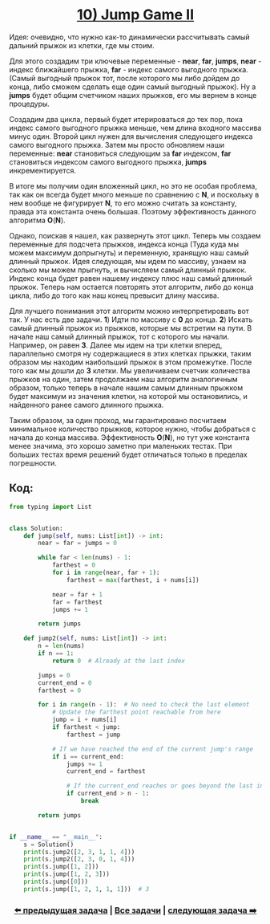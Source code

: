 <div align='center'>
<h1><a href='https://leetcode.com/problems/jump-game-ii/description/'><strong>10) Jump Game II</strong></a></h1>
</div>

Идея: очевидно, что нужно как-то динамически рассчитывать самый дальний прыжок из клетки, где мы стоим.

Для этого создадим три ключевые переменные - **near**, **far**, **jumps**, **near** - индекс ближайшего прыжка, **far** - индекс самого выгодного прыжка. (Самый выгодный прыжок тот, после которого мы либо дойдем до конца, либо сможем сделать еще один самый выгодный прыжок). Ну а **jumps** будет общим счетчиком наших прыжков, его мы вернем в конце процедуры.

Создадим два цикла, первый будет итерироваться до тех пор, пока индекс самого выгодного прыжка меньше, чем длина входного массива минус один. Второй цикл нужен для вычисления следующего индекса самого выгодного прыжка. Затем мы просто обновляем наши переменные: **near** становиться следующим за **far** индексом, **far** становиться индексом самого выгодного прыжка, **jumps** инкрементируется.

В итоге мы получим один вложенный цикл, но это не особая проблема, так как он всегда будет много меньше по сравнению с **N**, и поскольку в нем вообще не фигурирует **N**, то его можно считать за константу, правда эта константа очень большая. Поэтому эффективность данного алгоритма **O**(**N**).

Однако, поискав я нашел, как развернуть этот цикл. Теперь мы создаем переменные для подсчета прыжков, индекса конца (Туда куда мы можем максимум допрыгнуть) и переменную, хранящую наш самый длинный прыжок. Идея следующая, мы идем по массиву, узнаем на сколько мы можем прыгнуть, и вычисляем самый длинный прыжок. Индекс конца будет равен нашему индексу плюс наш самый длинный прыжок. Теперь нам остается повторять этот алгоритм, либо до конца цикла, либо до того как наш конец превысит длину массива.

Для лучшего понимания этот алгоритм можно интерпретировать вот так. У нас есть две задачи. **1**) Идти по массиву с **0** до конца. **2**) Искать самый длинный прыжок из прыжков, которые мы встретим на пути. В начале наш самый длинный прыжок, тот с которого мы начали. Например, он равен **3**. Далее мы идем на три клетки вперед, параллельно смотря ну содержащиеся в этих клетках прыжки, таким образом мы находим наибольший прыжок в этом промежутке. После того как мы дошли до **3** клетки. Мы увеличиваем счетчик количества прыжков на один, затем продолжаем наш алгоритм аналогичным образом, только теперь в начале нашим самым длинным прыжком будет максимум из значения клетки, на которой мы остановились, и найденного ранее самого длинного прыжка.

Таким образом, за один проход, мы гарантировано посчитаем минимальное количество прыжков, которое нужно, чтобы добраться с начала до конца массива. Эффективность **O**(**N**), но тут уже константа менее значима, это хорошо заметно при маленьких тестах. При больших тестах время решений будет отличаться только в пределах погрешности.

## Код:
```python
from typing import List


class Solution:
    def jump(self, nums: List[int]) -> int:
        near = far = jumps = 0

        while far < len(nums) - 1:
            farthest = 0
            for i in range(near, far + 1):
                farthest = max(farthest, i + nums[i])

            near = far + 1
            far = farthest
            jumps += 1

        return jumps

    def jump2(self, nums: List[int]) -> int:
        n = len(nums)
        if n == 1:
            return 0  # Already at the last index

        jumps = 0
        current_end = 0
        farthest = 0

        for i in range(n - 1):  # No need to check the last element
            # Update the farthest point reachable from here
            jump = i + nums[i]
            if farthest < jump:
                farthest = jump

            # If we have reached the end of the current jump's range
            if i == current_end:
                jumps += 1
                current_end = farthest

                # If the current_end reaches or goes beyond the last index
                if current_end > n - 1:
                    break

        return jumps


if __name__ == "__main__":
    s = Solution()
    print(s.jump2([2, 3, 1, 1, 4]))
    print(s.jump2([2, 3, 0, 1, 4]))
    print(s.jump([1, 2]))
    print(s.jump([1, 2, 3]))
    print(s.jump([0]))
    print(s.jump([1, 2, 1, 1, 1]))  # 3

```

<div align='center'><h3><a href='https://github.com/TAskMAster339/PythonAlgorithms/tree/main/9.Jump%20Game'>⬅️ предыдущая задача</a>&nbsp;|&nbsp;<a href='https://github.com/TAskMAster339/PythonAlgorithms/tree/main/README.md'>Все задачи</a>&nbsp;|&nbsp;<a href='https://github.com/TAskMAster339/PythonAlgorithms/tree/main/11.H-Index'>следующая задача ➡️</a></h3></div>